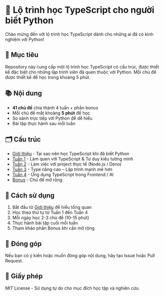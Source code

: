 # 📘 Lộ trình học TypeScript cho người biết Python

Chào mừng đến với lộ trình học TypeScript dành cho những ai đã có kinh nghiệm với Python!

## 🎯 Mục tiêu

Repository này cung cấp một lộ trình học TypeScript có cấu trúc, được thiết kế đặc biệt cho những lập trình viên đã quen thuộc với Python. Mỗi chủ đề được thiết kế để học trong khoảng 5 phút.

## 📚 Nội dung

- **41 chủ đề** chia thành 4 tuần + phần bonus
- Mỗi chủ đề mất khoảng **5 phút** để học
- So sánh trực tiếp với Python để dễ hiểu
- Bài tập thực hành sau mỗi tuần

## 🗂️ Cấu trúc

- [Giới thiệu](./index.md) - Tại sao nên học TypeScript khi đã biết Python
- [Tuần 1](./week-1.md) - Làm quen với TypeScript & Tư duy kiểu tường minh
- [Tuần 2](./week-2.md) - Làm việc với project thực tế (Node.js / Deno)
- [Tuần 3](./week-3.md) - Type nâng cao – Lập trình mạnh mẽ hơn
- [Tuần 4](./week-4.md) - Ứng dụng TypeScript trong Frontend / AI
- [Bonus](./bonus.md) - Chủ đề mở rộng

## 🚀 Cách sử dụng

1. Bắt đầu từ [Giới thiệu](./index.md) để hiểu tổng quan
2. Học theo thứ tự từ Tuần 1 đến Tuần 4
3. Mỗi ngày học 2-3 chủ đề (10-15 phút)
4. Thực hành bài tập cuối mỗi tuần
5. Tham khảo phần Bonus khi cần mở rộng

## 🤝 Đóng góp

Nếu bạn có ý kiến hoặc muốn đóng góp nội dung, hãy tạo Issue hoặc Pull Request.

## 📄 Giấy phép

MIT License - Sử dụng tự do cho mục đích học tập và nghiên cứu.
